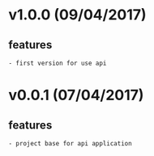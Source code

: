 v1.0.0 (09/04/2017)
===================
## features
    - first version for use api

v0.0.1 (07/04/2017)
===================
## features
    - project base for api application
